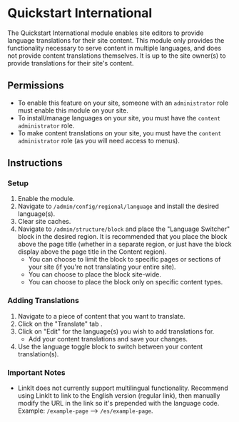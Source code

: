 # Quickstart International
The Quickstart International module enables site editors to provide language translations for their site content. This module only provides the functionality necessary to serve content in multiple languages, and does not provide content translations themselves. It is up to the site owner(s) to provide translations for their site's content. 

## Permissions

- To enable this feature on your site, someone with an `administrator` role must enable this module on your site.
- To install/manage languages on your site, you must have the `content administrator` role.
- To make content translations on your site, you must have the `content administrator` role (as you will need access to menus).

## Instructions

### Setup

1. Enable the module.
2. Navigate to `/admin/config/regional/language` and install the desired language(s).
3. Clear site caches.
4. Navigate to `/admin/structure/block` and place the  "Language Switcher" block in the desired region. It is recommended that you place the block above the page title (whether in a separate region, or just have the block display above the page title in the Content region).
   - You can choose to limit the block to specific pages or sections of your site (if you're not translating your entire site).
   - You can choose to place the block site-wide.
   - You can choose to place the block only on specific content types.

### Adding Translations

1. Navigate to a piece of content that you want to translate.
2. Click on the "Translate" tab .
3. Click on "Edit" for the language(s) you wish to add translations for.
   - Add your content translations and save your changes.
4. Use the language toggle block to switch between your content translation(s).

### Important Notes

- LinkIt does not currently support multilingual functionality. Recommend using LinkIt to link to the English version (regular link), then manually modify the URL in the link so it's prepended with the language code. Example: `/example-page` --> `/es/example-page`.
